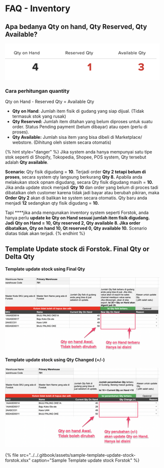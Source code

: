 # FAQ - Inventory

## Apa bedanya Qty on hand, Qty Reserved, Qty Available?

![](../../.gitbook/assets/qty-type-in-forstok.png)

### **Cara perhitungan quantity**  

Qty on Hand - Reserved Qty = Available Qty

* **Qty on Hand**: Jumlah item fisik di gudang yang siap dijual. \(Tidak termasuk stok yang rusak\)
* **Qty Reserved:** Jumlah item ditahan yang belum diproses untuk suatu order. Status Pending payment \(belum dibayar\) atau open \(perlu di proses\).
* **Qty Available:** Jumlah sisa item yang bisa dibeli di Marketplace/ webstore. \(Dihitung oleh sistem secara otomatis\) 

{% hint style="danger" %}
Jika system anda hanya mempunyai satu tipe stok seperti di Shopify, Tokopedia, Shopee, POS system, Qty tersebut adalah **Qty available**. 

**Scenario:** Qty fisik digudang = **10**. Terjadi order **Qty 2 tetapi belum di proses**, secara system qty langsung berkurang **Qty 8.** Apabila anda melakukan stock opnam digudang, secara Qty fisik digudang masih = **10.** Jika anda update stock menjadi  **Qty** **10** dan order yang belum di proces tadi dibatalkan oleh customer karena tidak jadi bayar atau berubah pikiran, maka **Order Qty 2** akan di balikan ke system secara otomatis. Qty baru anda menjadi **12** sedangkan qty fisik digudang = **10.**

Tapi ****jika anda mengunakan inventory system seperti Forstok, anda hanya perlu **update ke Qty on Hand sesuai jumlah item fisik digudang. Jadi Qty on Hand = 10, Qty reserved 2, Qty available 8. Jika order dibatalkan, Qty on hand 10, Qt reserved 0, Qty available 10.** Scenario diatas tidak akan terjadi. 
{% endhint %}

## Template Update stock di Forstok. Final Qty or Delta Qty

#### Template update stock using Final Qty

![Template update stock using Qty Final](../../.gitbook/assets/qty-update-final%20%281%29.png)

#### Template update stock using Qty Changed \(+/-\)

![Template update stock using Qty Changed](../../.gitbook/assets/qty-update-delta.png)

{% file src="../../.gitbook/assets/sample-template-update-stock-forstok.xlsx" caption="Sample Template update stock Forstok" %}

